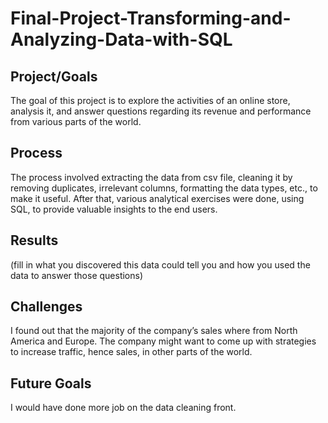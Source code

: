 # Final-Project-Transforming-and-Analyzing-Data-with-SQL

## Project/Goals
The goal of this project is to explore the activities of an online store, analysis it, and answer questions regarding its revenue and performance from various parts of the world.

## Process
The process involved extracting the data from csv file, cleaning it by removing duplicates, irrelevant columns, formatting the data types, etc., to make it useful. After that, various analytical exercises were done, using SQL, to provide valuable insights to the end users.

## Results
(fill in what you discovered this data could tell you and how you used the data to answer those questions)

## Challenges 
I found out that the majority of the company’s sales where from North America and Europe. The company might want to come up with strategies to increase traffic, hence sales, in other parts of the world.

## Future Goals
I would have done more job on the data cleaning front.
